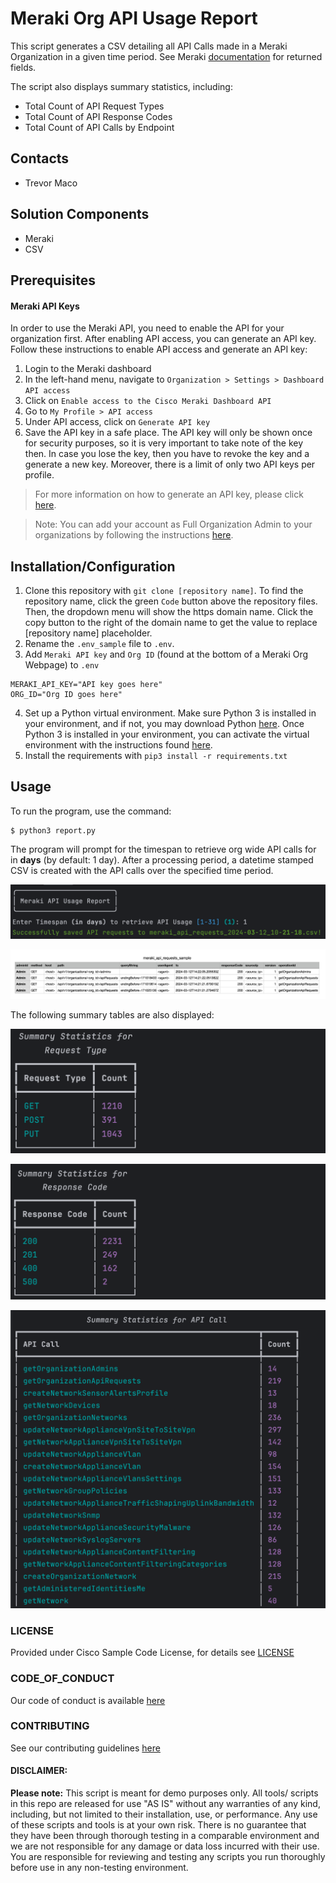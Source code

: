 # Meraki Org API Usage Report

This script generates a CSV detailing all API Calls made in a Meraki Organization in a given time period. See Meraki [documentation](https://developer.cisco.com/meraki/api-v1/get-organization-api-requests/) for returned fields.

The script also displays summary statistics, including: 
* Total Count of API Request Types
* Total Count of API Response Codes
* Total Count of API Calls by Endpoint

## Contacts
* Trevor Maco

## Solution Components
* Meraki
* CSV

## Prerequisites
#### Meraki API Keys
In order to use the Meraki API, you need to enable the API for your organization first. After enabling API access, you can generate an API key. Follow these instructions to enable API access and generate an API key:
1. Login to the Meraki dashboard
2. In the left-hand menu, navigate to `Organization > Settings > Dashboard API access`
3. Click on `Enable access to the Cisco Meraki Dashboard API`
4. Go to `My Profile > API access`
5. Under API access, click on `Generate API key`
6. Save the API key in a safe place. The API key will only be shown once for security purposes, so it is very important to take note of the key then. In case you lose the key, then you have to revoke the key and a generate a new key. Moreover, there is a limit of only two API keys per profile.

> For more information on how to generate an API key, please click [here](https://developer.cisco.com/meraki/api-v1/#!authorization/authorization). 

> Note: You can add your account as Full Organization Admin to your organizations by following the instructions [here](https://documentation.meraki.com/General_Administration/Managing_Dashboard_Access/Managing_Dashboard_Administrators_and_Permissions).


## Installation/Configuration
1. Clone this repository with `git clone [repository name]`. To find the repository name, click the green `Code` button above the repository files. Then, the dropdown menu will show the https domain name. Click the copy button to the right of the domain name to get the value to replace [repository name] placeholder.
2. Rename the `.env_sample` file to `.env`.
3. Add `Meraki API key` and `Org ID` (found at the bottom of a Meraki Org Webpage) to `.env`
```dotenv
MERAKI_API_KEY="API key goes here"
ORG_ID="Org ID goes here"
```
4. Set up a Python virtual environment. Make sure Python 3 is installed in your environment, and if not, you may download Python [here](https://www.python.org/downloads/). Once Python 3 is installed in your environment, you can activate the virtual environment with the instructions found [here](https://docs.python.org/3/tutorial/venv.html).
5. Install the requirements with `pip3 install -r requirements.txt`

## Usage
To run the program, use the command:
```
$ python3 report.py
```

The program will prompt for the timespan to retrieve org wide API calls for in **days** (by default: 1 day). After a processing period, a datetime stamped CSV is created with the API calls over the specified time period.

![console_output_pt1.png](IMAGES/console_output_pt1.png)

![csv_output.png](IMAGES/csv_output.png)

The following summary tables are also displayed:

![console_output_pt2.png](IMAGES/console_output_pt2.png)

![console_output_pt3.png](IMAGES/console_output_pt3.png)

![console_output_pt4.png](IMAGES/console_output_pt4.png)

### LICENSE

Provided under Cisco Sample Code License, for details see [LICENSE](LICENSE.md)

### CODE_OF_CONDUCT

Our code of conduct is available [here](CODE_OF_CONDUCT.md)

### CONTRIBUTING

See our contributing guidelines [here](CONTRIBUTING.md)

#### DISCLAIMER:
<b>Please note:</b> This script is meant for demo purposes only. All tools/ scripts in this repo are released for use "AS IS" without any warranties of any kind, including, but not limited to their installation, use, or performance. Any use of these scripts and tools is at your own risk. There is no guarantee that they have been through thorough testing in a comparable environment and we are not responsible for any damage or data loss incurred with their use.
You are responsible for reviewing and testing any scripts you run thoroughly before use in any non-testing environment.